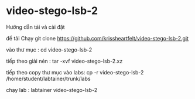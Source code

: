 # video-stego-lsb-2
Hướng dẫn tải và cài đặt


để tải Chạy git clone https://github.com/krissheartfelt/video-stego-lsb-2.git

vào thư mục : cd video-stego-lsb-2

tiếp theo giải nén : tar -xvf video-stego-lsb-2.xz



tiếp theo copy thư mục vào labs: cp -r video-stego-lsb-2 /home/student/labtainer/trunk/labs



chạy lab : labtainer video-stego-lsb-2


